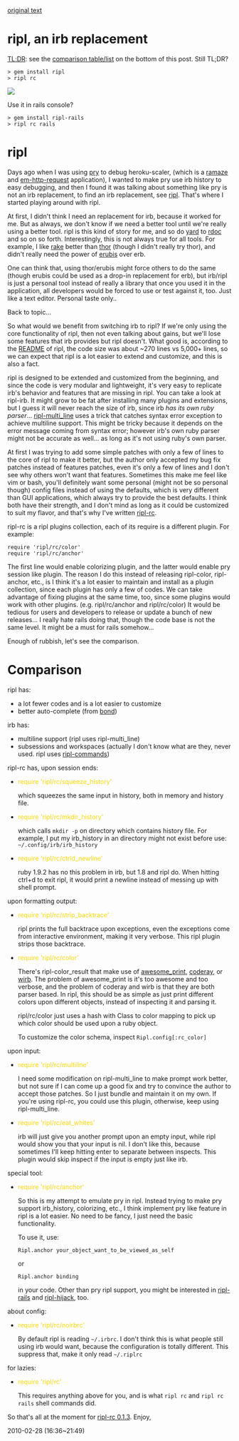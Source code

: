 [original text](http://blogger.godfat.org/2011/02/ripl-rc-1-ripl-irb-replacement.html)

# ripl, an irb replacement

<p></p><a href="http://www.urbandictionary.com/define.php?term=TL%3BDR">TL;DR</a>: see the <a href="#comparison">comparison table/list</a> on
the bottom of this post. Still TL;DR?
<pre><code>&gt; gem install ripl
&gt; ripl rc</code></pre>
<img src="https://github.com/godfat/ripl-rc/raw/ripl-rc-0.1.3/screenshot.png"/>

Use it in rails console?
<pre><code>&gt; gem install ripl-rails
&gt; ripl rc rails</code></pre>

# ripl

Days ago when I was using <a href="https://github.com/banister/pry">pry</a> to debug heroku-scaler,
(which is a <a href="https://github.com/Ramaze/ramaze">ramaze</a> and <a href="https://github.com/igrigorik/em-http-request">em-http-request</a> application),
I wanted to make pry use irb history to easy debugging,
and then I found it was talking about something like
pry is not an irb replacement, to find an irb replacement,
see <a href="https://github.com/cldwalker/ripl">ripl</a>. That's where I started playing around with ripl.

At first, I didn't think I need an replacement for irb,
because it worked for me. But as always, we don't know
if we need a better tool until we're really using a better
tool. ripl is this kind of story for me, and so do <a href="https://github.com/lsegal/yard">yard</a> to
<a href="https://github.com/rdoc/rdoc">rdoc</a> and so on so forth. Interestingly, this is not always
true for all tools. For example, I like <a href="https://github.com/jimweirich/rake">rake</a> better than
<a href="https://github.com/wycats/thor">thor</a> (though I didn't really try thor), and didn't really
need the power of <a href="http://www.kuwata-lab.com/erubis/">erubis</a> over erb.

One can think that, using thor/erubis might force others
to do the same (though erubis could be used as a drop-in
replacement for erb), but irb/ripl is just a personal tool
instead of really a library that once you used it in the
application, all developers would be forced to use or test
against it, too. Just like a text editor. Personal taste only..

Back to topic...

So what would we benefit from switching irb to ripl? If
we're only using the core functionality of ripl, then not
even talking about gains, but we'll lose some features
that irb provides but ripl doesn't. What good is, according
to the <a href="https://github.com/cldwalker/ripl/blob/v0.3.2/README.rdoc">README</a> of ripl, the code size was about ~270
lines vs 5,000+ lines, so we can expect that ripl is a lot
easier to extend and customize, and this is also a fact.

ripl is designed to be extended and customized from the
beginning, and since the code is very modular and
lightweight, it's very easy to replicate irb's behavior
and features that are missing in ripl. You can take a look
at ripl-irb. It might grow to be fat after installing many
plugins and extensions, but I guess it will never reach
the size of irb, since irb *has its own ruby parser*...
<a href="https://github.com/janlelis/ripl-multi_line">ripl-multi_line</a> uses a trick that catches syntax error
exception to achieve multiline support. This might be
tricky because it depends on the error message coming
from syntax error; however irb's own ruby parser might
not be accurate as well... as long as it's not using ruby's
own parser.

At first I was trying to add some simple patches with only
a few of lines to the core of ripl to make it better, but the
author only accepted my bug fix patches instead of features
patches, even it's only a few of lines and I don't see why
others won't want that features. Sometimes this make me
feel like vim or bash, you'll definitely want some personal
(might not be so personal though) config files instead of
using the defaults, which is very different than GUI
applications, which always try to provide the best defaults.
I think both have their strength, and I don't mind as long
as it could be customized to suit my flavor, and that's why
I've written <a href="https://github.com/godfat/ripl-rc">ripl-rc</a>.

ripl-rc is a ripl plugins collection, each of its require is a
different plugin. For example:
<pre><code>require 'ripl/rc/color'
require 'ripl/rc/anchor'</code></pre>
The first line would enable colorizing plugin, and the latter
would enable pry session like plugin. The reason I do this
instead of releasing ripl-color, ripl-anchor, etc., is I think
it's a lot easier to maintain and install as a plugin collection,
since each plugin has only a few of codes. We can take
advantage of fixing plugins at the same time, too, since
some plugins would work with other plugins. (e.g.
ripl/rc/anchor and ripl/rc/color) It would be tedious for
users and developers to release or update a bunch of new
releases... I really hate rails doing that, though the code
base is not the same level. It might be a must for rails
somehow...

Enough of rubbish, let's see the comparison.<a id="comparison"></a>

# Comparison

ripl has:

* a lot fewer codes and is a lot easier to customize
* better auto-complete (from <a href="https://github.com/cldwalker/bond">bond</a>)

irb has:

* multiline support (ripl uses ripl-multi_line)
* subsessions and workspaces (actually I don't know
  what are they, never used. ripl uses <a href="https://github.com/cldwalker/ripl-commands">ripl-commands</a>)

ripl-rc has, upon session ends:

* <span style="color:gold">require 'ripl/rc/squeeze_history'</span>

  which squeezes the same input in history, both in memory
  and history file.

* <span style="color:gold">require 'ripl/rc/mkdir_history'</span>

  which calls `mkdir -p` on directory which contains history
  file. For example, I put my irb_history in an directory
  might not exist before use: `~/.config/irb/irb_history`

* <span style="color:gold">require 'ripl/rc/ctrld_newline'</span>

  ruby 1.9.2 has no this problem in irb, but 1.8 and ripl do.
  When hitting ctrl+d to exit ripl, it would print a newline
  instead of messing up with shell prompt.

upon formatting output:

* <span style="color:gold">require 'ripl/rc/strip_backtrace'</span>

  ripl prints the full backtrace upon exceptions, even the
  exceptions come from interactive environment, making it
  very verbose. This ripl plugin strips those backtrace.

* <span style="color:gold">require 'ripl/rc/color'</span>

  There's ripl-color_result that make use of <a href="https://github.com/michaeldv/awesome_print">awesome_print</a>,
  <a href="http://coderay.rubychan.de/">coderay</a>, or <a href="https://github.com/janlelis/wirb">wirb</a>. The problem of awesome_print is it's too
  awesome and too verbose, and the problem of coderay and
  wirb is that they are both parser based. In ripl, this should
  be as simple as just print different colors upon different
  objects, instead of inspecting it and parsing it.

  ripl/rc/color just uses a hash with Class to color mapping
  to pick up which color should be used upon a ruby object.

  To customize the color schema, inspect `Ripl.config[:rc_color]`

upon input:

* <span style="color:gold">require 'ripl/rc/multiline'</span>

  I need some modification on ripl-multi_line to make prompt
  work better, but not sure if I can come up a good fix and
  try to convince the author to accept those patches. So I
  just bundle and maintain it on my own. If you're using
  ripl-rc, you could use this plugin, otherwise, keep using
  ripl-multi_line.

* <span style="color:gold">require 'ripl/rc/eat_whites'</span>

  irb will just give you another prompt upon an empty input,
  while ripl would show you that your input is nil. I don't like
  this, because sometimes I'll keep hitting enter to separate
  between inspects. This plugin would skip inspect if the input
  is empty just like irb.

special tool:

* <span style="color:gold">require 'ripl/rc/anchor'</span>

  So this is my attempt to emulate pry in ripl. Instead
  trying to make pry support irb_history, colorizing, etc.,
  I think implement pry like feature in ripl is a lot easier.
  No need to be fancy, I just need the basic functionality.

  To use it, use:
  <pre><code>Ripl.anchor your_object_want_to_be_viewed_as_self</code></pre>
  or
  <pre><code>Ripl.anchor binding</code></pre>
  in your code. Other than pry ripl support, you might be
  interested in <a href="https://github.com/cldwalker/ripl-rails">ripl-rails</a> and <a href="https://github.com/cldwalker/ripl-hijack">ripl-hijack</a>, too.

about config:

* <span style="color:gold">require 'ripl/rc/noirbrc'</span>

  By default ripl is reading `~/.irbrc`. I don't think this
  is what people still using irb would want, because the
  configuration is totally different. This suppress that,
  make it only read `~/.riplrc`

for lazies:

* <span style="color:gold">require 'ripl/rc'</span>

  This requires anything above for you, and is what `ripl rc`
  and `ripl rc rails` shell commands did.

So that's all at the moment for <a href="https://github.com/godfat/ripl-rc/tree/ripl-rc-0.1.3">ripl-rc 0.1.3</a>. Enjoy,

2010-02-28 (16:36~21:49)
